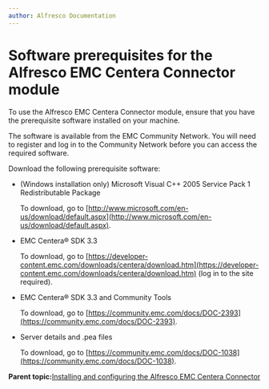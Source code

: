 ```yaml
---
author: Alfresco Documentation
---
```


# Software prerequisites for the Alfresco EMC Centera Connector module

To use the Alfresco EMC Centera Connector module, ensure that you have the prerequisite software installed on your machine.

The software is available from the EMC Community Network. You will need to register and log in to the Community Network before you can access the required software.

Download the following prerequisite software:

-   \(Windows installation only\) Microsoft Visual C++ 2005 Service Pack 1 Redistributable Package

    To download, go to [http://www.microsoft.com/en-us/download/default.aspx](http://www.microsoft.com/en-us/download/default.aspx).

-   EMC Centera® SDK 3.3

    To download, go to [https://developer-content.emc.com/downloads/centera/download.htm](https://developer-content.emc.com/downloads/centera/download.htm) \(log in to the site required\).

-   EMC Centera® SDK 3.3 and Community Tools

    To download, go to [https://community.emc.com/docs/DOC-2393](https://community.emc.com/docs/DOC-2393).

-   Server details and .pea files

    To download, go to [https://community.emc.com/docs/DOC-1038](https://community.emc.com/docs/DOC-1038).


**Parent topic:**[Installing and configuring the Alfresco EMC Centera Connector](../concepts/centera-intro.md)

